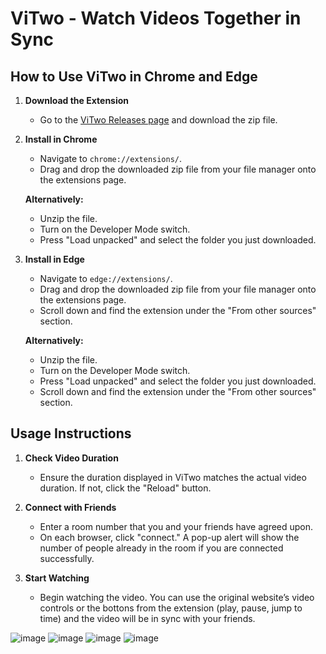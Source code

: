 # ViTwo - Watch Videos Together in Sync

## How to Use ViTwo in Chrome and Edge

1. **Download the Extension**
   - Go to the [ViTwo Releases page](https://github.com/Trotyl15/ViTwo/releases) and download the zip file.

2. **Install in Chrome**
   - Navigate to `chrome://extensions/`.
   - Drag and drop the downloaded zip file from your file manager onto the extensions page.
   
   **Alternatively:**
   - Unzip the file.
   - Turn on the Developer Mode switch.
   - Press "Load unpacked" and select the folder you just downloaded.

4. **Install in Edge**
   - Navigate to `edge://extensions/`.
   - Drag and drop the downloaded zip file from your file manager onto the extensions page.
   - Scroll down and find the extension under the "From other sources" section.
   
   **Alternatively:**
   - Unzip the file.
   - Turn on the Developer Mode switch.
   - Press "Load unpacked" and select the folder you just downloaded.
   - Scroll down and find the extension under the "From other sources" section.

## Usage Instructions

1. **Check Video Duration**
   - Ensure the duration displayed in ViTwo matches the actual video duration. If not, click the "Reload" button.

2. **Connect with Friends**
   - Enter a room number that you and your friends have agreed upon.
   - On each browser, click "connect." A pop-up alert will show the number of people already in the room if you are connected successfully.

3. **Start Watching**
   - Begin watching the video. You can use the original website’s video controls or the bottons from the extension (play, pause, jump to time) and the video will be in sync with your friends.

![image](https://github.com/user-attachments/assets/43f0bc41-6986-482b-a8b8-d165b8c1eb66)
![image](https://github.com/user-attachments/assets/32b68315-c25b-49a9-81f8-6722f4e78502)
![image](https://github.com/user-attachments/assets/39c428c7-110b-45da-aac9-9e919418aa3d)
![image](https://github.com/user-attachments/assets/62913c9c-e522-4e4e-8d51-9330d0d21f1b)


